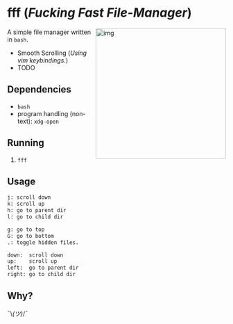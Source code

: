 # fff (*Fucking Fast File-Manager*)

<a href="https://asciinema.org/a/B2LRFD6q26E7DhftTkeHLAUMT" target="_blank"><img src="https://asciinema.org/a/B2LRFD6q26E7DhftTkeHLAUMT.png" alt="img" height="300px" align="right"/></a>

A simple file manager written in `bash`.

- Smooth Scrolling (*Using vim keybindings.*)
- TODO


## Dependencies

- `bash`
- program handling (non-text): `xdg-open`

## Running

1. `fff`

## Usage

```sh
j: scroll down
k: scroll up
h: go to parent dir
l: go to child dir

g: go to top
G: go to bottom
.: toggle hidden files.

down:  scroll down
up:    scroll up
left:  go to parent dir
right: go to child dir
```

## Why?

¯\\_(ツ)_/¯
